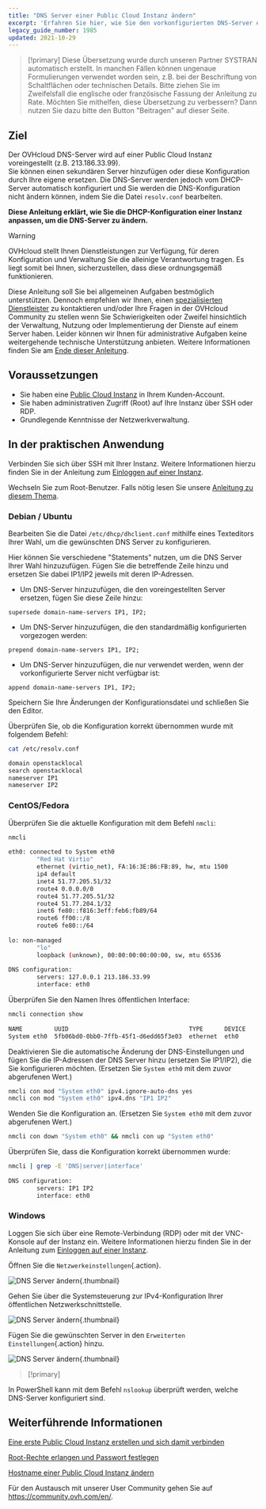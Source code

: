 ```yaml
---
title: "DNS Server einer Public Cloud Instanz ändern"
excerpt: 'Erfahren Sie hier, wie Sie den vorkonfigurierten DNS-Server einer Public Cloud Instanz anpassen'
legacy_guide_number: 1985
updated: 2021-10-29
---
```


> [!primary]
> Diese Übersetzung wurde durch unseren Partner SYSTRAN automatisch erstellt. In manchen Fällen können ungenaue Formulierungen verwendet worden sein, z.B. bei der Beschriftung von Schaltflächen oder technischen Details. Bitte ziehen Sie im Zweifelsfall die englische oder französische Fassung der Anleitung zu Rate. Möchten Sie mithelfen, diese Übersetzung zu verbessern? Dann nutzen Sie dazu bitte den Button "Beitragen" auf dieser Seite.
>

## Ziel

Der OVHcloud DNS-Server wird auf einer Public Cloud Instanz voreingestellt (z.B. 213.186.33.99).<br>
Sie können einen sekundären Server hinzufügen oder diese Konfiguration durch Ihre eigene ersetzen. Die DNS-Server werden jedoch vom DHCP-Server automatisch konfiguriert und Sie werden die DNS-Konfiguration nicht ändern können, indem Sie die Datei `resolv.conf` bearbeiten.
 
**Diese Anleitung erklärt, wie Sie die DHCP-Konfiguration einer Instanz anpassen, um die DNS-Server zu ändern.**

> [!warning]
> OVHcloud stellt Ihnen Dienstleistungen zur Verfügung, für deren Konfiguration und Verwaltung Sie die alleinige Verantwortung tragen. Es liegt somit bei Ihnen, sicherzustellen, dass diese ordnungsgemäß funktionieren.
> 
> Diese Anleitung soll Sie bei allgemeinen Aufgaben bestmöglich unterstützen. Dennoch empfehlen wir Ihnen, einen [spezialisierten Dienstleister](https://partner.ovhcloud.com/de/directory/) zu kontaktieren und/oder Ihre Fragen in der OVHcloud Community zu stellen wenn Sie Schwierigkeiten oder Zweifel hinsichtlich der Verwaltung, Nutzung oder Implementierung der Dienste auf einem Server haben. Leider können wir Ihnen für administrative Aufgaben keine weitergehende technische Unterstützung anbieten. Weitere Informationen finden Sie am [Ende dieser Anleitung](#gofurther).
>

## Voraussetzungen

- Sie haben eine [Public Cloud Instanz](https://www.ovhcloud.com/de/public-cloud/) in Ihrem Kunden-Account.
- Sie haben administrativen Zugriff (Root) auf Ihre Instanz über SSH oder RDP.
- Grundlegende Kenntnisse der Netzwerkverwaltung.

## In der praktischen Anwendung

Verbinden Sie sich über SSH mit Ihrer Instanz. Weitere Informationen hierzu finden Sie in der Anleitung zum [Einloggen auf einer Instanz](/pages/public_cloud/compute/public-cloud-first-steps#connect-to-instance).

Wechseln Sie zum Root-Benutzer. Falls nötig lesen Sie unsere [Anleitung zu diesem Thema](/pages/public_cloud/compute/become_root_and_change_password).

### Debian / Ubuntu

Bearbeiten Sie die Datei `/etc/dhcp/dhclient.conf` mithilfe eines Texteditors Ihrer Wahl, um die gewünschten DNS Server zu konfigurieren.

Hier können Sie verschiedene "Statements" nutzen, um die DNS Server Ihrer Wahl hinzuzufügen. Fügen Sie die betreffende Zeile hinzu und ersetzen Sie dabei IP1/IP2 jeweils mit deren IP-Adressen.

- Um DNS-Server hinzuzufügen, die den voreingestellten Server ersetzen, fügen Sie diese Zeile hinzu:
  
```console
supersede domain-name-servers IP1, IP2;
```

- Um DNS-Server hinzuzufügen, die den standardmäßig konfigurierten vorgezogen werden:
    
```console
prepend domain-name-servers IP1, IP2;
```

- Um DNS-Server hinzuzufügen, die nur verwendet werden, wenn der vorkonfigurierte Server nicht verfügbar ist:
    
```console
append domain-name-servers IP1, IP2;
```

Speichern Sie Ihre Änderungen der Konfigurationsdatei und schließen Sie den Editor.

Überprüfen Sie, ob die Konfiguration korrekt übernommen wurde mit folgendem Befehl:

```bash
cat /etc/resolv.conf

domain openstacklocal
search openstacklocal
nameserver IP1
nameserver IP2
```

### CentOS/Fedora

Überprüfen Sie die aktuelle Konfiguration mit dem Befehl `nmcli`:

```bash
nmcli
 
eth0: connected to System eth0
        "Red Hat Virtio"
        ethernet (virtio_net), FA:16:3E:B6:FB:89, hw, mtu 1500
        ip4 default
        inet4 51.77.205.51/32
        route4 0.0.0.0/0
        route4 51.77.205.51/32
        route4 51.77.204.1/32
        inet6 fe80::f816:3eff:feb6:fb89/64
        route6 ff00::/8
        route6 fe80::/64
 
lo: non-managed
        "lo"
        loopback (unknown), 00:00:00:00:00:00, sw, mtu 65536
 
DNS configuration:
        servers: 127.0.0.1 213.186.33.99
        interface: eth0
```

Überprüfen Sie den Namen Ihres öffentlichen Interface:

```bash
nmcli connection show
 
NAME         UUID                                  TYPE      DEVICE
System eth0  5fb06bd0-0bb0-7ffb-45f1-d6edd65f3e03  ethernet  eth0
```

Deaktivieren Sie die automatische Änderung der DNS-Einstellungen und fügen Sie die IP-Adressen der DNS Server hinzu (ersetzen Sie IP1/IP2), die Sie konfigurieren möchten. (Ersetzen Sie `System eth0` mit dem zuvor abgerufenen Wert.)

```bash
nmcli con mod "System eth0" ipv4.ignore-auto-dns yes
nmcli con mod "System eth0" ipv4.dns "IP1 IP2"
```

Wenden Sie die Konfiguration an. (Ersetzen Sie `System eth0` mit dem zuvor abgerufenen Wert.)

```bash
nmcli con down "System eth0" && nmcli con up "System eth0"
```

Überprüfen Sie, dass die Konfiguration korrekt übernommen wurde:

```bash
nmcli | grep -E 'DNS|server|interface'
 
DNS configuration:
        servers: IP1 IP2
        interface: eth0
```

### Windows

Loggen Sie sich über eine Remote-Verbindung (RDP) oder mit der VNC-Konsole auf der Instanz ein. Weitere Informationen hierzu finden Sie in der Anleitung zum [Einloggen auf einer Instanz](/pages/public_cloud/compute/public-cloud-first-steps#connect-to-instance).

Öffnen Sie die `Netzwerkeinstellungen`{.action}.

![DNS Server ändern](images/changednsservers1.png){.thumbnail}

Gehen Sie über die Systemsteuerung zur IPv4-Konfiguration Ihrer öffentlichen Netzwerkschnittstelle.

![DNS Server ändern](images/changednsservers2.png){.thumbnail}

Fügen Sie die gewünschten Server in den `Erweiterten Einstellungen`{.action} hinzu.

![DNS Server ändern](images/changednsservers3.png){.thumbnail}

> [!primary]
>
In PowerShell kann mit dem Befehl `nslookup` überprüft werden, welche DNS-Server konfiguriert sind.
>

## Weiterführende Informationen <a name="gofurther"></a>

[Eine erste Public Cloud Instanz erstellen und sich damit verbinden](/pages/public_cloud/compute/public-cloud-first-steps)

[Root-Rechte erlangen und Passwort festlegen](/pages/public_cloud/compute/become_root_and_change_password)

[Hostname einer Public Cloud Instanz ändern](/pages/public_cloud/compute/changing_the_hostname_of_an_instance)

Für den Austausch mit unserer User Community gehen Sie auf <https://community.ovh.com/en/>.